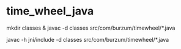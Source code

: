 # time_wheel_java

mkdir classes & javac -d classes src/com/burzum/timewheel/*.java

javac -h jni/include -d classes src/com/burzum/timewheel/*.java
